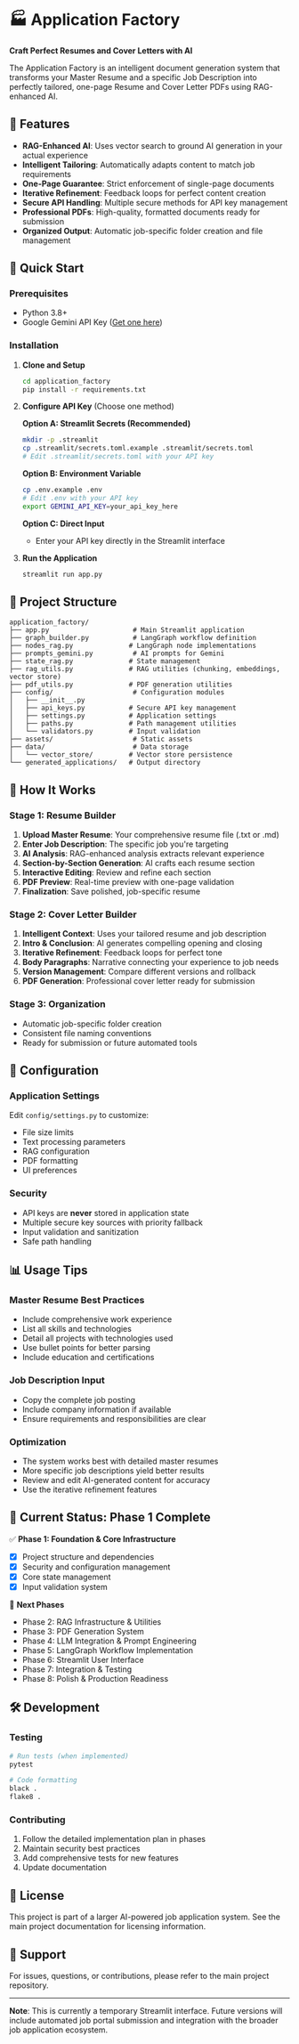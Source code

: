 # 🏭 Application Factory

**Craft Perfect Resumes and Cover Letters with AI**

The Application Factory is an intelligent document generation system that transforms your Master Resume and a specific Job Description into perfectly tailored, one-page Resume and Cover Letter PDFs using RAG-enhanced AI.

## 🌟 Features

- **RAG-Enhanced AI**: Uses vector search to ground AI generation in your actual experience
- **Intelligent Tailoring**: Automatically adapts content to match job requirements
- **One-Page Guarantee**: Strict enforcement of single-page documents
- **Iterative Refinement**: Feedback loops for perfect content creation
- **Secure API Handling**: Multiple secure methods for API key management
- **Professional PDFs**: High-quality, formatted documents ready for submission
- **Organized Output**: Automatic job-specific folder creation and file management

## 🚀 Quick Start

### Prerequisites

- Python 3.8+
- Google Gemini API Key ([Get one here](https://makersuite.google.com/app/apikey))

### Installation

1. **Clone and Setup**
   ```bash
   cd application_factory
   pip install -r requirements.txt
   ```

2. **Configure API Key** (Choose one method)

   **Option A: Streamlit Secrets (Recommended)**
   ```bash
   mkdir -p .streamlit
   cp .streamlit/secrets.toml.example .streamlit/secrets.toml
   # Edit .streamlit/secrets.toml with your API key
   ```

   **Option B: Environment Variable**
   ```bash
   cp .env.example .env
   # Edit .env with your API key
   export GEMINI_API_KEY=your_api_key_here
   ```

   **Option C: Direct Input**
   - Enter your API key directly in the Streamlit interface

3. **Run the Application**
   ```bash
   streamlit run app.py
   ```

## 📁 Project Structure

```
application_factory/
├── app.py                     # Main Streamlit application
├── graph_builder.py           # LangGraph workflow definition
├── nodes_rag.py              # LangGraph node implementations
├── prompts_gemini.py          # AI prompts for Gemini
├── state_rag.py              # State management
├── rag_utils.py              # RAG utilities (chunking, embeddings, vector store)
├── pdf_utils.py              # PDF generation utilities
├── config/                    # Configuration modules
│   ├── __init__.py
│   ├── api_keys.py           # Secure API key management
│   ├── settings.py           # Application settings
│   ├── paths.py              # Path management utilities
│   └── validators.py         # Input validation
├── assets/                    # Static assets
├── data/                      # Data storage
│   └── vector_store/         # Vector store persistence
└── generated_applications/   # Output directory
```

## 🎯 How It Works

### Stage 1: Resume Builder
1. **Upload Master Resume**: Your comprehensive resume file (.txt or .md)
2. **Enter Job Description**: The specific job you're targeting
3. **AI Analysis**: RAG-enhanced analysis extracts relevant experience
4. **Section-by-Section Generation**: AI crafts each resume section
5. **Interactive Editing**: Review and refine each section
6. **PDF Preview**: Real-time preview with one-page validation
7. **Finalization**: Save polished, job-specific resume

### Stage 2: Cover Letter Builder
1. **Intelligent Context**: Uses your tailored resume and job description
2. **Intro & Conclusion**: AI generates compelling opening and closing
3. **Iterative Refinement**: Feedback loops for perfect tone
4. **Body Paragraphs**: Narrative connecting your experience to job needs
5. **Version Management**: Compare different versions and rollback
6. **PDF Generation**: Professional cover letter ready for submission

### Stage 3: Organization
- Automatic job-specific folder creation
- Consistent file naming conventions
- Ready for submission or future automated tools

## 🔧 Configuration

### Application Settings
Edit `config/settings.py` to customize:
- File size limits
- Text processing parameters
- RAG configuration
- PDF formatting
- UI preferences

### Security
- API keys are **never** stored in application state
- Multiple secure key sources with priority fallback
- Input validation and sanitization
- Safe path handling

## 📊 Usage Tips

### Master Resume Best Practices
- Include comprehensive work experience
- List all skills and technologies
- Detail all projects with technologies used
- Use bullet points for better parsing
- Include education and certifications

### Job Description Input
- Copy the complete job posting
- Include company information if available
- Ensure requirements and responsibilities are clear

### Optimization
- The system works best with detailed master resumes
- More specific job descriptions yield better results
- Review and edit AI-generated content for accuracy
- Use the iterative refinement features

## 🚧 Current Status: Phase 1 Complete

✅ **Phase 1: Foundation & Core Infrastructure**
- [x] Project structure and dependencies
- [x] Security and configuration management
- [x] Core state management
- [x] Input validation system

🔄 **Next Phases**
- Phase 2: RAG Infrastructure & Utilities
- Phase 3: PDF Generation System
- Phase 4: LLM Integration & Prompt Engineering
- Phase 5: LangGraph Workflow Implementation
- Phase 6: Streamlit User Interface
- Phase 7: Integration & Testing
- Phase 8: Polish & Production Readiness

## 🛠️ Development

### Testing
```bash
# Run tests (when implemented)
pytest

# Code formatting
black .
flake8 .
```

### Contributing
1. Follow the detailed implementation plan in phases
2. Maintain security best practices
3. Add comprehensive tests for new features
4. Update documentation

## 📝 License

This project is part of a larger AI-powered job application system. See the main project documentation for licensing information.

## 🤝 Support

For issues, questions, or contributions, please refer to the main project repository.

---

**Note**: This is currently a temporary Streamlit interface. Future versions will include automated job portal submission and integration with the broader job application ecosystem. 